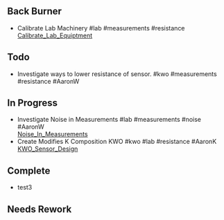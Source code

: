 ## Back Burner
- Calibrate Lab Machinery #lab #measurements #resistance  
  [Calibrate_Lab_Equiptment](/Calibrate_Lab_Equiptment.md)

## Todo
- Investigate ways to lower resistance of sensor. #kwo #measurements #resistance #AaronW  

## In Progress
- Investigate Noise in Measurements #lab #measurements #noise #AaronW  
  [Noise_In_Measurements](/Noise_In_Measurements.md)
- Create Modifies K Composition KWO #kwo #lab #resistance #AaronK  
  [KWO_Sensor_Design](/KWO_Sensor_Design.md)

## Complete
- test3  

## Needs Rework